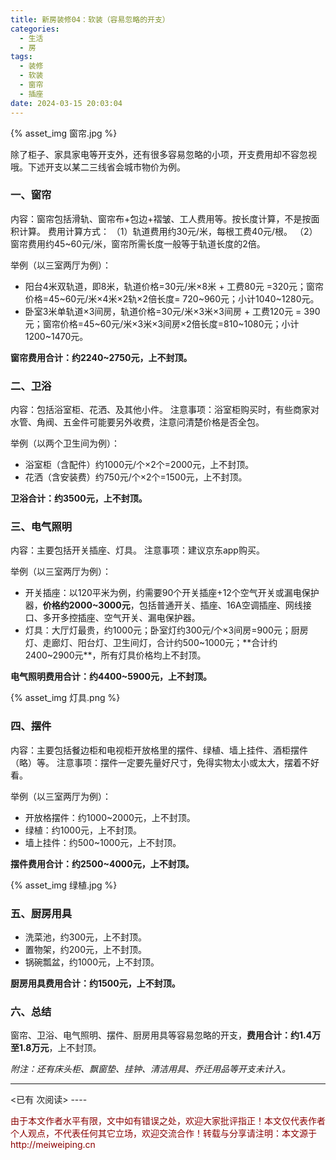 ```yaml
---
title: 新房装修04：软装（容易忽略的开支）
categories:
  - 生活
  - 房
tags:
  - 装修
  - 软装
  - 窗帘
  - 插座
date: 2024-03-15 20:03:04
---
```


{% asset_img 窗帘.jpg %} 

除了柜子、家具家电等开支外，还有很多容易忽略的小项，开支费用却不容忽视哦。下述开支以某二三线省会城市物价为例。

### 一、窗帘
内容：窗帘包括滑轨、窗帘布+包边+褶皱、工人费用等。按长度计算，不是按面积计算。
费用计算方式：
（1）轨道费用约30元/米，每根工费40元/根。
（2）窗帘费用约45~60元/米，窗帘所需长度一般等于轨道长度的2倍。

举例（以三室两厅为例）：
- 阳台4米双轨道，即8米，轨道价格=30元/米×8米 + 工费80元 =320元；窗帘价格=45~60元/米×4米×2轨×2倍长度= 720~960元；小计1040~1280元。
- 卧室3米单轨道×3间房，轨道价格=30元/米×3米×3间房 + 工费120元 = 390元；窗帘价格=45~60元/米×3米×3间房×2倍长度=810~1080元；小计1200~1470元。

**窗帘费用合计：约2240~2750元，上不封顶。**

### 二、卫浴
内容：包括浴室柜、花洒、及其他小件。
注意事项：浴室柜购买时，有些商家对水管、角阀、五金件可能要另外收费，注意问清楚价格是否全包。

举例（以两个卫生间为例）：
- 浴室柜（含配件）约1000元/个×2个=2000元，上不封顶。
- 花洒（含安装费）约750元/个×2个=1500元，上不封顶。

**卫浴合计：约3500元，上不封顶。**

### 三、电气照明
内容：主要包括开关插座、灯具。
注意事项：建议京东app购买。

举例（以三室两厅为例）：
- 开关插座：以120平米为例，约需要90个开关插座+12个空气开关或漏电保护器，**价格约2000~3000元**，包括普通开关、插座、16A空调插座、网线接口、多开多控插座、空气开关、漏电保护器。
- 灯具：大厅灯最贵，约1000元；卧室灯约300元/个×3间房=900元；厨房灯、走廊灯、阳台灯、卫生间灯，合计约500~1000元；**合计约2400~2900元**，所有灯具价格均上不封顶。

**电气照明费用合计：约4400~5900元，上不封顶。**

{% asset_img 灯具.png %} 

### 四、摆件
内容：主要包括餐边柜和电视柜开放格里的摆件、绿植、墙上挂件、酒柜摆件（略）等。
注意事项：摆件一定要先量好尺寸，免得实物太小或太大，摆着不好看。

举例（以三室两厅为例）：
- 开放格摆件：约1000~2000元，上不封顶。
- 绿植：约1000元，上不封顶。
- 墙上挂件：约500~1000元，上不封顶。

**摆件费用合计：约2500~4000元，上不封顶。**

{% asset_img 绿植.jpg %} 


### 五、厨房用具

- 洗菜池，约300元，上不封顶。
- 置物架，约200元，上不封顶。
- 锅碗瓢盆，约1000元，上不封顶。

**厨房用具费用合计：约1500元，上不封顶。**

### 六、总结

窗帘、卫浴、电气照明、摆件、厨房用具等容易忽略的开支，**费用合计：约1.4万至1.8万元**，上不封顶。

*附注：还有床头柜、飘窗垫、挂钟、清洁用具、乔迁用品等开支未计入。*

----
<span id="busuanzi_container_page_pv">
<已有 <span id="busuanzi_value_page_pv"></span> 次阅读>
</span>
----

<p style="color:darkred"> 由于本文作者水平有限，文中如有错误之处，欢迎大家批评指正！本文仅代表作者个人观点，不代表任何其它立场，欢迎交流合作！转载与分享请注明：本文源于 http://meiweiping.cn </p>
